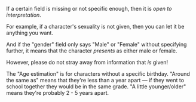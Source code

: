 If a certain field is missing or not specific enough, then it is *open to interpretation*.

For example, if a character's sexuality is not given, then you can let it be anything you want.

And if the "gender" field only says "Male" or "Female" without specifying further, it means that the character *presents* as either male or female.

However, please do not stray away from information that *is* given!

The "Age estimation" is for characters without a specific birthday. "Around the same as" means that they're less than a year apart — if they went to school together they would be in the same grade. "A little younger/older" means they're probably 2 - 5 years apart.
